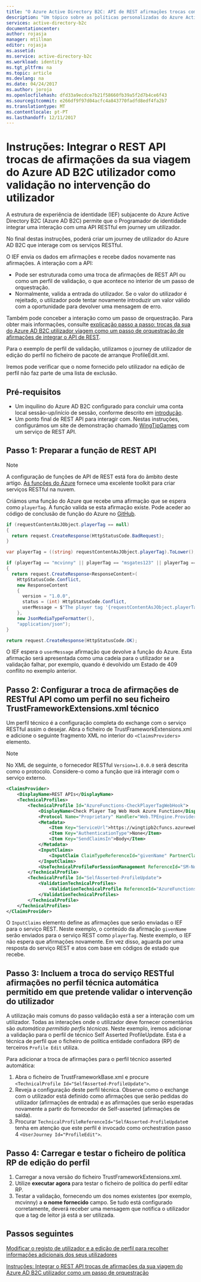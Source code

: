 ```yaml
---
title: "O Azure Active Directory B2C: API de REST afirmações trocas como validação | Microsoft Docs"
description: "Um tópico sobre as políticas personalizadas do Azure Active Directory B2C"
services: active-directory-b2c
documentationcenter: 
author: rojasja
manager: mtillman
editor: rojasja
ms.assetid: 
ms.service: active-directory-b2c
ms.workload: identity
ms.tgt_pltfrm: na
ms.topic: article
ms.devlang: na
ms.date: 04/24/2017
ms.author: joroja
ms.openlocfilehash: dfd33a9ecdce7b21f58660fb39a5f2d7b4ce6f43
ms.sourcegitcommit: e266df9f97d04acfc4a843770fadfd8edf4fa2b7
ms.translationtype: MT
ms.contentlocale: pt-PT
ms.lasthandoff: 12/11/2017
---
```

# <a name="walkthrough-integrate-rest-api-claims-exchanges-in-your-azure-ad-b2c-user-journey-as-validation-on-user-input"></a>Instruções: Integrar o REST API trocas de afirmações da sua viagem do Azure AD B2C utilizador como validação no intervenção do utilizador

A estrutura de experiência de identidade (IEF) subjacente do Azure Active Directory B2C (Azure AD B2C) permite que o Programador de identidade integrar uma interação com uma API RESTful em journey um utilizador.  

No final destas instruções, poderá criar um journey de utilizador do Azure AD B2C que interage com os serviços RESTful.

O IEF envia os dados em afirmações e recebe dados novamente nas afirmações. A interação com a API:

- Pode ser estruturada como uma troca de afirmações de REST API ou como um perfil de validação, o que acontece no interior de um passo de orquestração.
- Normalmente, valida a entrada do utilizador. Se o valor do utilizador é rejeitado, o utilizador pode tentar novamente introduzir um valor válido com a oportunidade para devolver uma mensagem de erro.

Também pode conceber a interação como um passo de orquestração. Para obter mais informações, consulte [explicação passo a passo: trocas da sua do Azure AD B2C utilizador viagem como um passo de orquestração de afirmações de integrar o API de REST](active-directory-b2c-rest-api-step-custom.md).

Para o exemplo de perfil de validação, utilizamos o journey de utilizador de edição do perfil no ficheiro de pacote de arranque ProfileEdit.xml.

Iremos pode verificar que o nome fornecido pelo utilizador na edição de perfil não faz parte de uma lista de exclusão.

## <a name="prerequisites"></a>Pré-requisitos

- Um inquilino do Azure AD B2C configurado para concluir uma conta local sessão-up/início de sessão, conforme descrito em [introdução](active-directory-b2c-get-started-custom.md).
- Um ponto final de REST API para interagir com. Nestas instruções, configurámos um site de demonstração chamado [WingTipGames](https://wingtipgamesb2c.azurewebsites.net/) com um serviço de REST API.

## <a name="step-1-prepare-the-rest-api-function"></a>Passo 1: Preparar a função de REST API

> [!NOTE]
> A configuração de funções de API de REST está fora do âmbito deste artigo. [As funções do Azure](https://docs.microsoft.com/azure/azure-functions/functions-reference) fornece uma excelente toolkit para criar serviços RESTful na nuvem.

Criámos uma função do Azure que recebe uma afirmação que se espera como `playerTag`. A função valida se esta afirmação existe. Pode aceder ao código de conclusão de função do Azure no [GitHub](https://github.com/Azure-Samples/active-directory-b2c-advanced-policies/tree/master/AzureFunctionsSamples).

```csharp
if (requestContentAsJObject.playerTag == null)
{
  return request.CreateResponse(HttpStatusCode.BadRequest);
}

var playerTag = ((string) requestContentAsJObject.playerTag).ToLower();

if (playerTag == "mcvinny" || playerTag == "msgates123" || playerTag == "revcottonmarcus")
{
  return request.CreateResponse<ResponseContent>(
    HttpStatusCode.Conflict,
    new ResponseContent
    {
      version = "1.0.0",
      status = (int) HttpStatusCode.Conflict,
      userMessage = $"The player tag '{requestContentAsJObject.playerTag}' is already used."
    },
    new JsonMediaTypeFormatter(),
    "application/json");
}

return request.CreateResponse(HttpStatusCode.OK);
```

O IEF espera o `userMessage` afirmação que devolve a função do Azure. Esta afirmação será apresentada como uma cadeia para o utilizador se a validação falhar, por exemplo, quando é devolvido um Estado de 409 conflito no exemplo anterior.

## <a name="step-2-configure-the-restful-api-claims-exchange-as-a-technical-profile-in-your-trustframeworkextensionsxml-file"></a>Passo 2: Configurar a troca de afirmações de RESTful API como um perfil no seu ficheiro TrustFrameworkExtensions.xml técnico

Um perfil técnico é a configuração completa do exchange com o serviço RESTful assim o desejar. Abra o ficheiro de TrustFrameworkExtensions.xml e adicione o seguinte fragmento XML no interior do `<ClaimsProviders>` elemento.

> [!NOTE]
> No XML de seguinte, o fornecedor RESTful `Version=1.0.0.0` será descrita como o protocolo. Considere-o como a função que irá interagir com o serviço externo. <!-- TODO: A full definition of the schema can be found...link to RESTful Provider schema definition>-->

```xml
<ClaimsProvider>
    <DisplayName>REST APIs</DisplayName>
    <TechnicalProfiles>
        <TechnicalProfile Id="AzureFunctions-CheckPlayerTagWebHook">
            <DisplayName>Check Player Tag Web Hook Azure Function</DisplayName>
            <Protocol Name="Proprietary" Handler="Web.TPEngine.Providers.RestfulProvider, Web.TPEngine, Version=1.0.0.0, Culture=neutral, PublicKeyToken=null" />
            <Metadata>
                <Item Key="ServiceUrl">https://wingtipb2cfuncs.azurewebsites.net/api/CheckPlayerTagWebHook?code=L/05YRSpojU0nECzM4Tp3LjBiA2ZGh3kTwwp1OVV7m0SelnvlRVLCg==</Item>
                <Item Key="AuthenticationType">None</Item>
                <Item Key="SendClaimsIn">Body</Item>
            </Metadata>
            <InputClaims>
                <InputClaim ClaimTypeReferenceId="givenName" PartnerClaimType="playerTag" />
            </InputClaims>
            <UseTechnicalProfileForSessionManagement ReferenceId="SM-Noop" />
        </TechnicalProfile>
        <TechnicalProfile Id="SelfAsserted-ProfileUpdate">
            <ValidationTechnicalProfiles>
                <ValidationTechnicalProfile ReferenceId="AzureFunctions-CheckPlayerTagWebHook" />
            </ValidationTechnicalProfiles>
        </TechnicalProfile>
    </TechnicalProfiles>
</ClaimsProvider>
```

O `InputClaims` elemento define as afirmações que serão enviadas o IEF para o serviço REST. Neste exemplo, o conteúdo da afirmação `givenName` serão enviados para o serviço REST como `playerTag`. Neste exemplo, o IEF não espera que afirmações novamente. Em vez disso, aguarda por uma resposta do serviço REST e atos com base em códigos de estado que recebe.

## <a name="step-3-include-the-restful-service-claims-exchange-in-self-asserted-technical-profile-where-you-want-to-validate-the-user-input"></a>Passo 3: Incluem a troca do serviço RESTful afirmações no perfil técnica automática permitido em que pretende validar o intervenção do utilizador

A utilização mais comuns do passo validação está a ser a interação com um utilizador. Todas as interações onde o utilizador deve fornecer comentários são *automática permitido perfis técnicas*. Neste exemplo, iremos adicionar a validação para o perfil de técnico Self Asserted ProfileUpdate. Esta é a técnica de perfil que o ficheiro de política entidade confiadora (RP) de terceiros `Profile Edit` utiliza.

Para adicionar a troca de afirmações para o perfil técnico asserted automática:

1. Abra o ficheiro de TrustFrameworkBase.xml e procure `<TechnicalProfile Id="SelfAsserted-ProfileUpdate">`.
2. Reveja a configuração deste perfil técnica. Observe como o exchange com o utilizador está definido como afirmações que serão pedidas do utilizador (afirmações de entrada) e as afirmações que serão esperadas novamente a partir do fornecedor de Self-asserted (afirmações de saída).
3. Procurar `TechnicalProfileReferenceId="SelfAsserted-ProfileUpdate`e tenha em atenção que este perfil é invocado como orchestration passo 4 `<UserJourney Id="ProfileEdit">`.

## <a name="step-4-upload-and-test-the-profile-edit-rp-policy-file"></a>Passo 4: Carregar e testar o ficheiro de política RP de edição do perfil

1. Carregar a nova versão do ficheiro TrustFrameworkExtensions.xml.
2. Utilize **executar agora** para testar o ficheiro de política do perfil editar RP.
3. Testar a validação, fornecendo um dos nomes existentes (por exemplo, mcvinny) a **o nome fornecido** campo. Se tudo está configurado corretamente, deverá receber uma mensagem que notifica o utilizador que a tag de leitor já está a ser utilizada.

## <a name="next-steps"></a>Passos seguintes

[Modificar o registo de utilizador e a edição de perfil para recolher informações adicionais dos seus utilizadores](active-directory-b2c-create-custom-attributes-profile-edit-custom.md)

[Instruções: Integrar o REST API trocas de afirmações da sua viagem do Azure AD B2C utilizador como um passo de orquestração](active-directory-b2c-rest-api-step-custom.md)
